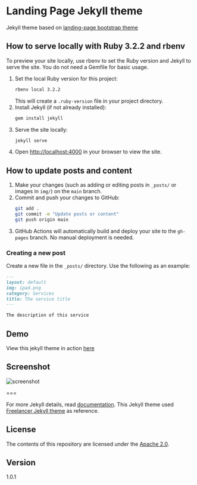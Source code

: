 # Landing Page Jekyll theme

Jekyll theme based on [landing-page bootstrap theme ](http://startbootstrap.com/templates/landing-page/)

## How to serve locally with Ruby 3.2.2 and rbenv

To preview your site locally, use rbenv to set the Ruby version and Jekyll to serve the site. You do not need a Gemfile for basic usage.

1. Set the local Ruby version for this project:
   ```sh
   rbenv local 3.2.2
   ```
   This will create a `.ruby-version` file in your project directory.
2. Install Jekyll (if not already installed):
   ```sh
   gem install jekyll
   ```
3. Serve the site locally:
   ```sh
   jekyll serve
   ```
4. Open [http://localhost:4000](http://localhost:4000) in your browser to view the site.

## How to update posts and content

1. Make your changes (such as adding or editing posts in `_posts/` or images in `img/`) on the `main` branch.
2. Commit and push your changes to GitHub:
   ```sh
   git add .
   git commit -m "Update posts or content"
   git push origin main
   ```
3. GitHub Actions will automatically build and deploy your site to the `gh-pages` branch. No manual deployment is needed.

### Creating a new post

Create a new file in the `_posts/` directory. Use the following as an example:

```markdown
---
layout: default
img: ipad.png
category: Services
title: The service title
---

The description of this service
```

## Demo

View this jekyll theme in action [here](https://swcool.github.io/landing-page-theme)

## Screenshot

![screenshot](https://raw.githubusercontent.com/swcool/landing-page-theme/master/img/screenshot.png)

===

For more Jekyll details, read [documentation](http://jekyllrb.com/).
This Jekyll theme used [Freelancer Jekyll theme](https://github.com/jeromelachaud/freelancer-theme/) as reference.

## License

The contents of this repository are licensed under the [Apache
2.0](http://www.apache.org/licenses/LICENSE-2.0.html).

## Version

1.0.1
